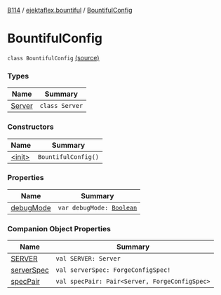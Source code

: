 [B114](../../index.md) / [ejektaflex.bountiful](../index.md) / [BountifulConfig](./index.md)

# BountifulConfig

`class BountifulConfig` [(source)](https://github.com/ejektaflex/Bountiful/tree/develop/src/main/kotlin/ejektaflex/bountiful/BountifulConfig.kt#L6)

### Types

| Name | Summary |
|---|---|
| [Server](-server/index.md) | `class Server` |

### Constructors

| Name | Summary |
|---|---|
| [&lt;init&gt;](-init-.md) | `BountifulConfig()` |

### Properties

| Name | Summary |
|---|---|
| [debugMode](debug-mode.md) | `var debugMode: `[`Boolean`](https://kotlinlang.org/api/latest/jvm/stdlib/kotlin/-boolean/index.html) |

### Companion Object Properties

| Name | Summary |
|---|---|
| [SERVER](-s-e-r-v-e-r.md) | `val SERVER: Server` |
| [serverSpec](server-spec.md) | `val serverSpec: ForgeConfigSpec!` |
| [specPair](spec-pair.md) | `val specPair: Pair<Server, ForgeConfigSpec>` |
